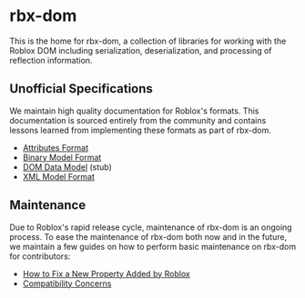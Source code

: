 # rbx-dom
This is the home for rbx-dom, a collection of libraries for working with the Roblox DOM including serialization, deserialization, and processing of reflection information.

## Unofficial Specifications
We maintain high quality documentation for Roblox's formats. This documentation is sourced entirely from the community and contains lessons learned from implementing these formats as part of rbx-dom.

* [Attributes Format](attributes.md)
* [Binary Model Format](binary.md)
* [DOM Data Model](dom.md) (stub)
* [XML Model Format](xml.md)

## Maintenance

Due to Roblox's rapid release cycle, maintenance of rbx-dom is an ongoing process. To ease the maintenance of rbx-dom both now and in the future, we maintain a few guides on how to perform basic maintenance on rbx-dom for contributors:

* [How to Fix a New Property Added by Roblox](patching-database.md)
* [Compatibility Concerns](compatibility.md)